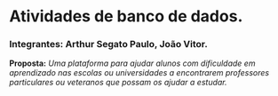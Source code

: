 # Atividades de banco de dados.
### Integrantes: Arthur Segato Paulo, João Vitor.


**Proposta:** *Uma plataforma para ajudar alunos com dificuldade em aprendizado nas escolas ou universidades a encontrarem professores particulares ou veteranos que possam os ajudar a estudar.*
